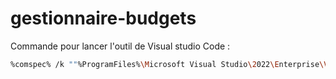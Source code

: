 # gestionnaire-budgets

Commande pour lancer l'outil de Visual studio Code :
```bash
%comspec% /k ""%ProgramFiles%\Microsoft Visual Studio\2022\Enterprise\VC\Auxiliary\Build\vcvarsall.bat" amd64"
````